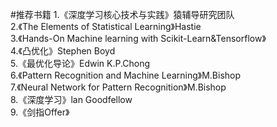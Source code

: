 #推荐书籍
1.《深度学习核心技术与实践》猿辅导研究团队   
2.《The Elements of Statistical Learning》Hastie   
3.《Hands-On Machine learning with Scikit-Learn&Tensorflow》   
4.《凸优化》Stephen Boyd   
5.《最优化导论》Edwin K.P.Chong   
6.《Pattern Recognition and Machine Learning》M.Bishop   
7.《Neural Network for Pattern Recognition》M.Bishop   
8.《深度学习》lan Goodfellow   
9.《剑指Offer》   
